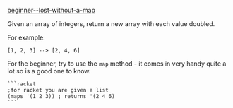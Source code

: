 [beginner--lost-without-a-map](https://www.codewars.com/kata/57f781872e3d8ca2a000007e)

Given an array of integers, return a new array with each value doubled.

For example:

`[1, 2, 3] --> [2, 4, 6]`

For the beginner, try to use the `map` method - it comes in very handy quite a lot so is a good one to know.

~~~if:racket
```racket
;for racket you are given a list
(maps '(1 2 3)) ; returns '(2 4 6)
```
~~~